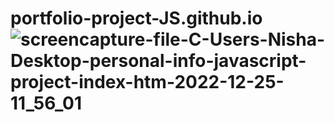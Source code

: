 # portfolio-project-JS.github.io![screencapture-file-C-Users-Nisha-Desktop-personal-info-javascript-project-index-htm-2022-12-25-11_56_01](https://user-images.githubusercontent.com/114923297/209459175-4128174f-8d15-43b6-9ad6-f555f43df4ca.png)
